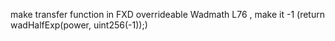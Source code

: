 make transfer function in FXD overrideable 
Wadmath L76 , make it -1 (return wadHalfExp(power, uint256(-1));)
